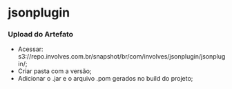 # jsonplugin
### Upload do Artefato
* Acessar: s3://repo.involves.com.br/snapshot/br/com/involves/jsonplugin/jsonplugin/;
* Criar pasta com a versão;
* Adicionar o .jar e o arquivo .pom gerados no build do projeto;
